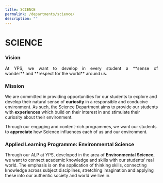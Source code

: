 ```yaml
---
title: SCIENCE
permalink: /departments/science/
description: ""
---
```

# SCIENCE

### Vision

<p style="text-align: justify;">At YPS, we want to develop in every student a **sense of wonder** and **respect for the world** around us.</p>

### Mission

We are committed in providing opportunities for our students to explore and develop their natural sense of **curiosity** in a responsible and conducive environment. As such, the Science Department aims to provide our students with **experiences** which build on their interest in and stimulate their curiosity about their environment.

Through our engaging and content-rich programmes, we want our students to **appreciate** how Science influences each of us and our environment.

### Applied Learning Programme: Environmental Science

Through our ALP at YPS, developed in the area of **Environmental Science**, we want to connect academic knowledge and skills with our students’ real world. The emphasis is on the application of thinking skills, connecting knowledge across subject disciplines, stretching imagination and applying these into our authentic society and world we live in.
